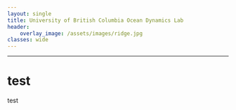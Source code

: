 ```yaml
---
layout: single
title: University of British Columbia Ocean Dynamics Lab
header:
    overlay_image: /assets/images/ridge.jpg
classes: wide
---
```


--------------------------------

# test

test